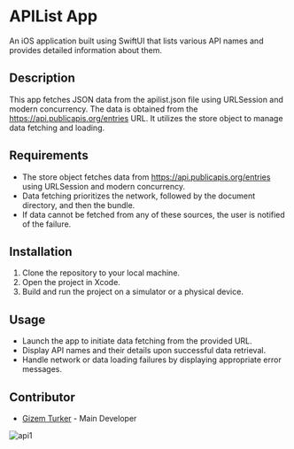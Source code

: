 # APIList App

An iOS application built using SwiftUI that lists various API names and provides detailed information about them.

## Description

This app fetches JSON data from the apilist.json file using URLSession and modern concurrency. The data is obtained from the https://api.publicapis.org/entries URL. It utilizes the store object to manage data fetching and loading.

## Requirements

- The store object fetches data from https://api.publicapis.org/entries using URLSession and modern concurrency.
- Data fetching prioritizes the network, followed by the document directory, and then the bundle.
- If data cannot be fetched from any of these sources, the user is notified of the failure.

## Installation

1. Clone the repository to your local machine.
2. Open the project in Xcode.
3. Build and run the project on a simulator or a physical device.

## Usage

- Launch the app to initiate data fetching from the provided URL.
- Display API names and their details upon successful data retrieval.
- Handle network or data loading failures by displaying appropriate error messages.

## Contributor

- [Gizem Turker](https://github.com/gizemturker) - Main Developer


![api1](https://github.com/gizemturker/swiftui-notes/assets/17044304/b7c8b209-d22c-4ab1-97e5-4f0dd1f0de24)
